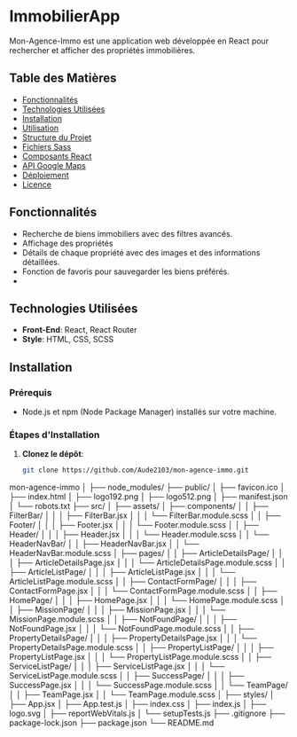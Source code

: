 # ImmobilierApp

Mon-Agence-Immo est une application web développée en React pour rechercher et afficher des propriétés immobilières.

## Table des Matières

- [Fonctionnalités](#fonctionnalités)
- [Technologies Utilisées](#technologies-utilisées)
- [Installation](#installation)
- [Utilisation](#utilisation)
- [Structure du Projet](#structure-du-projet)
- [Fichiers Sass](#fichiers-sass)
- [Composants React](#composants-react)
- [API Google Maps](#api-google-maps)
- [Déploiement](#déploiement)
- [Licence](#licence)

## Fonctionnalités

- Recherche de biens immobiliers avec des filtres avancés.
- Affichage des propriétés
- Détails de chaque propriété avec des images et des informations détaillées.
- Fonction de favoris pour sauvegarder les biens préférés.
- 

## Technologies Utilisées

- **Front-End**: React, React Router
- **Style**: HTML, CSS, SCSS


## Installation

### Prérequis

- Node.js et npm (Node Package Manager) installés sur votre machine.

### Étapes d'Installation

1. **Clonez le dépôt**:
   ```bash
   git clone https://github.com/Aude2103/mon-agence-immo.git

mon-agence-immo
│
├── node_modules/
├── public/
│   ├── favicon.ico
│   ├── index.html
│   ├── logo192.png
│   ├── logo512.png
│   ├── manifest.json
│   └── robots.txt
├── src/
│   ├── assets/
│   ├── components/
│   │   ├── FilterBar/
│   │   │   ├── FilterBar.jsx
│   │   │   └── FilterBar.module.scss
│   │   ├── Footer/
│   │   │   ├── Footer.jsx
│   │   │   └── Footer.module.scss
│   │   ├── Header/
│   │   │   ├── Header.jsx
│   │   │   └── Header.module.scss
│   │   └── HeaderNavBar/
│   │       ├── HeaderNavBar.jsx
│   │       └── HeaderNavBar.module.scss
│   ├── pages/
│   │   ├── ArticleDetailsPage/
│   │   │   ├── ArticleDetailsPage.jsx
│   │   │   └── ArticleDetailsPage.module.scss
│   │   ├── ArticleListPage/
│   │   │   ├── ArticleListPage.jsx
│   │   │   └── ArticleListPage.module.scss
│   │   ├── ContactFormPage/
│   │   │   ├── ContactFormPage.jsx
│   │   │   └── ContactFormPage.module.scss
│   │   ├── HomePage/
│   │   │   ├── HomePage.jsx
│   │   │   └── HomePage.module.scss
│   │   ├── MissionPage/
│   │   │   ├── MissionPage.jsx
│   │   │   └── MissionPage.module.scss
│   │   ├── NotFoundPage/
│   │   │   ├── NotFoundPage.jsx
│   │   │   └── NotFoundPage.module.scss
│   │   ├── PropertyDetailsPage/
│   │   │   ├── PropertyDetailsPage.jsx
│   │   │   └── PropertyDetailsPage.module.scss
│   │   ├── PropertyListPage/
│   │   │   ├── PropertyListPage.jsx
│   │   │   └── PropertyListPage.module.scss
│   │   ├── ServiceListPage/
│   │   │   ├── ServiceListPage.jsx
│   │   │   └── ServiceListPage.module.scss
│   │   ├── SuccessPage/
│   │   │   ├── SuccessPage.jsx
│   │   │   └── SuccessPage.module.scss
│   │   └── TeamPage/
│   │       ├── TeamPage.jsx
│   │       └── TeamPage.module.scss
│   ├── styles/
│   ├── App.jsx
│   ├── App.test.js
│   ├── index.css
│   ├── index.js
│   ├── logo.svg
│   ├── reportWebVitals.js
│   └── setupTests.js
├── .gitignore
├── package-lock.json
├── package.json
└── README.md
